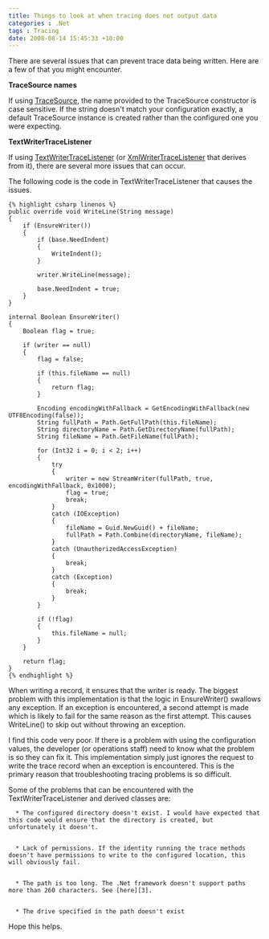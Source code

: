 ```yaml
---
title: Things to look at when tracing does not output data
categories : .Net
tags : Tracing
date: 2008-08-14 15:45:33 +10:00
---
```


There are several issues that can prevent trace data being written. Here are a few of that you might encounter.

**TraceSource names**

If using [TraceSource][0], the name provided to the TraceSource constructor is case sensitive. If the string doesn't match your configuration exactly, a default TraceSource instance is created rather than the configured one you were expecting.

**TextWriterTraceListener**

If using [TextWriterTraceListener][1] (or [XmlWriterTraceListener][2] that derives from it), there are several more issues that can occur. 

 The following code is the code in TextWriterTraceListener that causes the issues.   
  
    {% highlight csharp linenos %}
    public override void WriteLine(String message)
    {
        if (EnsureWriter())
        {
            if (base.NeedIndent)
            {
                WriteIndent();
            }
    
            writer.WriteLine(message);
    
            base.NeedIndent = true;
        }
    }
    
    internal Boolean EnsureWriter()
    {
        Boolean flag = true;
    
        if (writer == null)
        {
            flag = false;
    
            if (this.fileName == null)
            {
                return flag;
            }
    
            Encoding encodingWithFallback = GetEncodingWithFallback(new UTF8Encoding(false));
            String fullPath = Path.GetFullPath(this.fileName);
            String directoryName = Path.GetDirectoryName(fullPath);
            String fileName = Path.GetFileName(fullPath);
    
            for (Int32 i = 0; i < 2; i++)
            {
                try
                {
                    writer = new StreamWriter(fullPath, true, encodingWithFallback, 0x1000);
                    flag = true;
                    break;
                }
                catch (IOException)
                {
                    fileName = Guid.NewGuid() + fileName;
                    fullPath = Path.Combine(directoryName, fileName);
                }
                catch (UnauthorizedAccessException)
                {
                    break;
                }
                catch (Exception)
                {
                    break;
                }
            }
    
            if (!flag)
            {
                this.fileName = null;
            }
        }
    
        return flag;
    }
    {% endhighlight %}

When writing a record, it ensures that the writer is ready. The biggest problem with this implementation is that the logic in EnsureWriter() swallows any exception. If an exception is encountered, a second attempt is made which is likely to fail for the same reason as the first attempt. This causes WriteLine() to skip out without throwing an exception.
        

    
        
I find this code very poor. If there is a problem with using the configuration values, the developer (or operations staff) need to know what the problem is so they can fix it. This implementation simply just ignores the request to write the trace record when an exception is encountered. This is the primary reason that troubleshooting tracing problems is so difficult.

Some of the problems that can be encountered with the TextWriterTraceListener and derived classes are:


      * The configured directory doesn't exist. I would have expected that this code would ensure that the directory is created, but unfortunately it doesn't.

    
      * Lack of permissions. If the identity running the trace methods doesn't have permissions to write to the configured location, this will obviously fail.

    
      * The path is too long. The .Net framework doesn't support paths more than 260 characters. See [here][3].

    
      * The drive specified in the path doesn't exist

    
Hope this helps.

[0]: http://msdn.microsoft.com/en-us/library/system.diagnostics.tracesource.aspx
[1]: http://msdn.microsoft.com/en-us/library/system.diagnostics.textwritertracelistener.aspx
[2]: http://msdn.microsoft.com/en-us/library/system.diagnostics.xmlwritertracelistener.aspx
[3]: /archive/2006/11/09/So-you-still-can_2700_t-have-a-path-more-than-260-characters_3F003F003F00_.aspx
